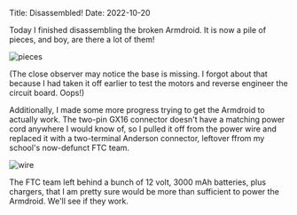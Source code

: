 Title: Disassembled!
Date: 2022-10-20

Today I finished disassembling the broken Armdroid. It is now a pile of pieces, and boy, are there a lot of them!

![pieces]({attach}armdroid_disassembled.png)

(The close observer may notice the base is missing. I forgot about that because I had taken it off earlier to test the motors and reverse engineer the circuit board. Oops!)

Additionally, I made some more progress trying to get the Armdroid to actually work. The two-pin GX16 connector doesn't have a matching power cord anywhere I would know of, so I pulled it off from the power wire and replaced it with a two-terminal Anderson connector, leftover ffrom my school's now-defunct FTC team.

![wire]({attach}armdroid_wire_fix.png)

The FTC team left behind a bunch of 12 volt, 3000 mAh batteries, plus chargers, that I am pretty sure would be more than sufficient to power the Armdroid. We'll see if they work.
